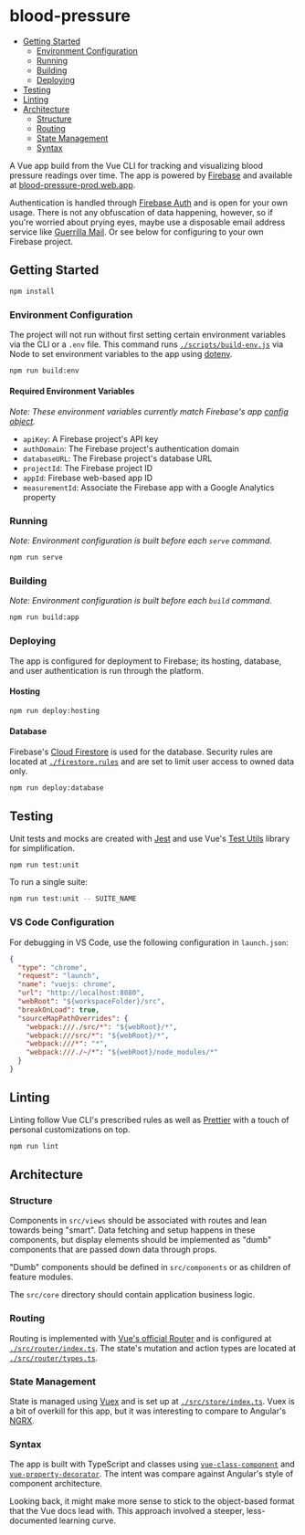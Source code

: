 # blood-pressure

- [Getting Started](#getting-started)
  - [Environment Configuration](#environment-configuration)
  - [Running](#running)
  - [Building](#building)
  - [Deploying](#deploying)
- [Testing](#testing)
- [Linting](#linting)
- [Architecture](#architecture)
  - [Structure](#structure)
  - [Routing](#routing)
  - [State Management](#state-management)
  - [Syntax](#syntax)

A Vue app build from the Vue CLI for tracking and visualizing blood pressure readings over time. The app is powered by [Firebase](https://firebase.google.com/) and available at [blood-pressure-prod.web.app](https://blood-pressure-prod.web.app).

Authentication is handled through [Firebase Auth](https://firebase.google.com/docs/auth/) and is open for your own usage. There is not any obfuscation of data happening, however, so if you're worried about prying eyes, maybe use a disposable email address service like [Guerrilla Mail](https://www.guerrillamail.com/). Or see below for configuring to your own Firebase project.

## Getting Started

```sh
npm install
```

### Environment Configuration

The project will not run without first setting certain environment variables via the CLI or a `.env` file. This command runs [`./scripts/build-env.js`](./scripts/build-env.js) via Node to set environment variables to the app using [dotenv](https://www.npmjs.com/package/dotenv).

```sh
npm run build:env
```

#### Required Environment Variables

*Note: These environment variables currently match Firebase's app [config object](https://firebase.google.com/docs/web/setup?authuser=0#config-object).*

- `apiKey`: A Firebase project's API key
- `authDomain`: The Firebase project's authentication domain
- `databaseURL`: The Firebase project's database URL
- `projectId`: The Firebase project ID
- `appId`: Firebase web-based app ID
- `measurementId`: Associate the Firebase app with a Google Analytics property

### Running

*Note: Environment configuration is built before each `serve` command.*

```sh
npm run serve
```

### Building

*Note: Environment configuration is built before each `build` command.*

```sh
npm run build:app
```

### Deploying

The app is configured for deployment to Firebase; its hosting, database, and user authentication is run through the platform.

#### Hosting

```sh
npm run deploy:hosting
```

#### Database

Firebase's [Cloud Firestore](https://firebase.google.com/docs/firestore/) is used for the database. Security rules are located at [`./firestore.rules`](./firestore.rules) and are set to limit user access to owned data only.

```sh
npm run deploy:database
```

## Testing

Unit tests and mocks are created with [Jest](https://jestjs.io/) and use Vue's [Test Utils](https://vue-test-utils.vuejs.org/) library for simplification.

```sh
npm run test:unit
```

To run a single suite:

```sh
npm run test:unit -- SUITE_NAME
```

### VS Code Configuration

For debugging in VS Code, use the following configuration in `launch.json`:

```json
{
  "type": "chrome",
  "request": "launch",
  "name": "vuejs: chrome",
  "url": "http://localhost:8080",
  "webRoot": "${workspaceFolder}/src",
  "breakOnLoad": true,
  "sourceMapPathOverrides": {
    "webpack:///./src/*": "${webRoot}/*",
    "webpack:///src/*": "${webRoot}/*",
    "webpack:///*": "*",
    "webpack:///./~/*": "${webRoot}/node_modules/*"
  }
}
```

## Linting

Linting follow Vue CLI's prescribed rules as well as [Prettier](https://prettier.io/) with a touch of personal customizations on top.

```sh
npm run lint
```

## Architecture

### Structure

Components in `src/views` should be associated with routes and lean towards being "smart". Data fetching and setup happens in these components, but display elements should be implemented as "dumb" components that are passed down data through props.

"Dumb" components should be defined in `src/components` or as children of feature modules.

The `src/core` directory should contain application business logic.

### Routing

Routing is implemented with [Vue's official Router](https://router.vuejs.org/) and is configured at [`./src/router/index.ts`](./src/router/index.ts). The state's mutation and action types are located at [`./src/router/types.ts`](./src/router/types.ts).

### State Management

State is managed using [Vuex](https://vuex.vuejs.org/) and is set up at [`./src/store/index.ts`](./store/index.ts).  Vuex is a bit of overkill for this app, but it was interesting to compare to Angular's [NGRX](https://ngrx.io/).

### Syntax

The app is built with TypeScript and classes using [`vue-class-component`](https://github.com/vuejs/vue-class-component) and [`vue-property-decorator`](https://github.com/kaorun343/vue-property-decorator). The intent was compare against Angular's style of component architecture.

Looking back, it might make more sense to stick to the object-based format that the Vue docs lead with. This approach involved a steeper, less-documented learning curve.
